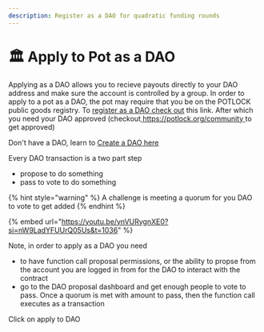 ```yaml
---
description: Register as a DAO for quadratic funding rounds
---
```


# 🏛️ Apply to Pot as a DAO

Applying as a DAO allows you to recieve payouts directly to your DAO address and make sure the account is controlled by a group. In order to apply to a pot as a DAO, the pot may require that you be on the POTLOCK public goods registry. To [register as a DAO check out](../../projects/#create-a-project-as-a-dao) this link. After which you need your DAO approved (checkout[ https://potlock.org/community ](https://potlock.org/community)to get approved)

Don't have a DAO, learn to [Create a DAO here](create-a-dao.md)

Every DAO transaction is a two part step

* propose to do something
* pass to vote to do something

{% hint style="warning" %}
A challenge is meeting a quorum for you DAO to vote to get added
{% endhint %}

{% embed url="https://youtu.be/ynVURygnXE0?si=nW9LadYFUUrQ05Us&t=1036" %}

Note, in order to  apply as a DAO you need

* to have function call proposal permissions, or the ability to propse from the account you are logged in from for the DAO to interact with the contract
* go to the DAO proposal dashboard and get enough people to vote to pass. Once a quorum is met with amount to pass, then the function call executes as a transaction



Click on apply to DAO
